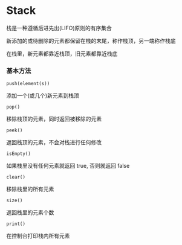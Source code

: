 # Stack
栈是一种遵循后进先出(LIFO)原则的有序集合

新添加的或待删除的元素都保留在栈的末尾，称作栈顶，另一端称作栈底

在栈里，新元素都靠近栈顶，旧元素都靠近栈底

### 基本方法

`push(element(s))`

添加一个(或几个)新元素到栈顶

`pop()`

移除栈顶的元素，同时返回被移除的元素

`peek()`

返回栈顶的元素，不会对栈进行任何修改

`isEmpty()`

如果栈里没有任何元素就返回 true, 否则就返回 false

`clear()`

移除栈里的所有元素

`size()`

返回栈里的元素个数

`print()`

在控制台打印栈内所有元素